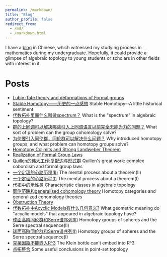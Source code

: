 ```yaml
---
permalink: /markdown/
title: "Blog"
author_profile: false
redirect_from: 
  - /md/
  - /markdown.html
---
```


I have a [blog](https://www.zhihu.com/people/liang-jia-cheng-60-11/posts) in Chinese, which witnessed my studying process in mathematics during my undergraduate. Hopefully, it could provide a glimpse of algebraic topology to young students or scholars in other fields with interest in it.

Posts
======
* [Lubin-Tate theory and deformations of Formal groups](https://zhuanlan.zhihu.com/p/304919267)
* [Stable Homotopy——历史的一点感想](https://zhuanlan.zhihu.com/p/350835933) Stable Homotopy--A little historical sentiment
* [代数拓扑里面什么叫做spectrum？](https://www.zhihu.com/question/395799192/answer/1246906469) What is the "spectrum" in algebraic topology?
* [群的上同调可以解决哪些引入上同调语言以前完全无能为力的问题？](https://www.zhihu.com/question/364128512/answer/959224190) What sort of problem can the group cohomology solve?
* [为何要引入同伦群，同伦群可以解决什么问题？](https://www.zhihu.com/question/27702953/answer/824237024) Why introduced homotopy groups, and what problem can homotopy groups solve?
* [Homotopy Colimits and Strong Landweber Theorem](https://zhuanlan.zhihu.com/p/259629595)
* [Realization of Formal Group Laws](https://zhuanlan.zhihu.com/p/242667523)
* [Quillen的伟大工作:复配边与形式群](https://zhuanlan.zhihu.com/p/180553431) Quillen's great work: complex cobordism and formal group laws
* [一个定理的心路历程(II)](https://zhuanlan.zhihu.com/p/151668793) The mental process about a theorem(II)
* [一个定理的心路历程(Ⅰ)](https://zhuanlan.zhihu.com/p/148967718) The mental process about a theorem(I)
* [代拓中的示性类](https://zhuanlan.zhihu.com/p/107047988) Characteristic classes in algebraic topology
* [同伦范畴和generalised cohomology theory](https://zhuanlan.zhihu.com/p/86436501) Homotopy categories and generalized cohomology theories
* [Obstruction Theory ](https://zhuanlan.zhihu.com/p/81563272)
* [代数拓扑中Acyclic Models有什么几何意义?](https://www.zhihu.com/question/53353224/answer/841931389) What geometric meaning do "acyclic models" that appeared in algebraic topology have?
* [球面高阶同伦群和Serre谱序列(II)](https://zhuanlan.zhihu.com/p/72250157) Homotopy groups of spheres and the Serre spectral sequence(II)
* [球面高阶同伦群和Serre谱序列(Ⅰ)](https://zhuanlan.zhihu.com/p/70400562) Homotopy groups of spheres and the Serre spectral sequence(I)
* [克莱因瓶不能嵌入R^3](https://zhuanlan.zhihu.com/p/64397441) The Klein bottle can't embed into R^3
* [点拓整合](https://zhuanlan.zhihu.com/p/105351309) Some useful conclusions in point-set topology


